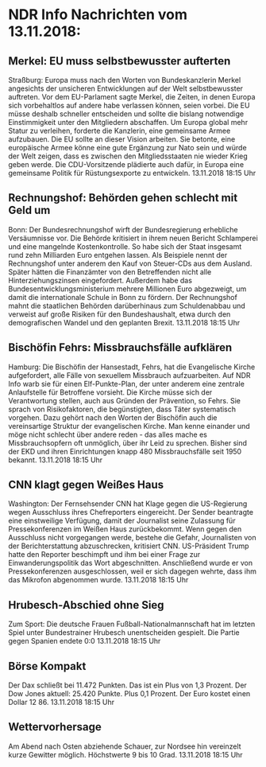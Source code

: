 # NDR Info Nachrichten vom 13.11.2018:


## Merkel: EU muss selbstbewusster aufterten
Straßburg:	Europa muss nach den Worten von Bundeskanzlerin Merkel angesichts der unsicheren Entwicklungen auf der Welt selbstbewusster auftreten. Vor dem EU-Parlament sagte Merkel, die Zeiten, in denen Europa sich vorbehaltlos auf andere habe verlassen können, seien vorbei. Die EU müsse deshalb schneller entscheiden und sollte die bislang notwendige Einstimmigkeit unter den Mitgliedern abschaffen. Um Europa global mehr Statur zu verleihen, forderte die Kanzlerin, eine gemeinsame Armee aufzubauen. Die EU sollte an dieser Vision arbeiten. Sie betonte, eine europäische Armee könne eine gute Ergänzung zur Nato sein und würde der Welt zeigen, dass es zwischen den Mitgliedsstaaten nie wieder Krieg geben werde. Die CDU-Vorsitzende plädierte auch dafür, in Europa eine gemeinsame Politik für Rüstungsexporte zu entwickeln. 13.11.2018 18:15 Uhr 

## Rechnungshof: Behörden gehen schlecht mit Geld um
Bonn: Der Bundesrechnungshof wirft der Bundesregierung erhebliche Versäumnisse vor. Die Behörde kritisiert in ihrem neuen Bericht Schlamperei und eine mangelnde Kostenkontrolle. So habe sich der Staat insgesamt rund zehn Milliarden Euro entgehen lassen. Als Beispiele nennt der Rechnungshof unter anderem den Kauf von Steuer-CDs aus dem Ausland. Später hätten die Finanzämter von den Betreffenden nicht alle Hinterziehungszinsen eingefordert. Außerdem habe das Bundesentwicklungsministerium mehrere Millionen Euro abgezweigt, um damit die internationale Schule in Bonn zu fördern. Der Rechnungshof mahnt die staatlichen Behörden darüberhinaus zum Schuldenabbau und verweist auf große Risiken für den Bundeshaushalt, etwa durch den demografischen Wandel und den geplanten Brexit. 13.11.2018 18:15 Uhr 

## Bischöfin Fehrs: Missbrauchsfälle aufklären
Hamburg: Die Bischöfin der Hansestadt, Fehrs, hat die Evangelische Kirche aufgefordert, alle Fälle von sexuellem Missbrauch aufzuarbeiten. Auf NDR Info warb sie für einen Elf-Punkte-Plan, der unter anderem eine zentrale Anlaufstelle für Betroffene vorsieht. Die Kirche müsse sich der Verantwortung stellen, auch aus Gründen der Prävention, so Fehrs. Sie sprach von Risikofaktoren, die begünstigten, dass Täter systematisch vorgehen. Dazu gehört nach den Worten der Bischöfin auch die vereinsartige Struktur der evangelischen Kirche. Man kenne einander und möge nicht schlecht über andere reden - das alles mache es Missbrauchsopfern oft unmöglich, über ihr Leid zu sprechen. Bisher sind der EKD und ihren Einrichtungen knapp 480 Missbrauchsfälle seit 1950 bekannt. 13.11.2018 18:15 Uhr 

## CNN klagt gegen Weißes Haus
Washington:	Der Fernsehsender CNN hat Klage gegen die US-Regierung wegen Ausschluss ihres Chefreporters eingereicht. Der Sender beantragte eine einstweilige Verfügung, damit der Journalist seine Zulassung für Pressekonferenzen im Weißen Haus zurückbekommt. Wenn gegen den Ausschluss nicht vorgegangen werde, bestehe die Gefahr, Journalisten von der Berichterstattung abzuschrecken, kritisiert CNN. US-Präsident Trump hatte den Reporter beschimpft und ihm bei einer Frage zur Einwanderungspolitik das Wort abgeschnitten. Anschließend wurde er von Pressekonferenzen ausgeschlossen, weil er sich dagegen wehrte, dass ihm das Mikrofon abgenommen wurde. 13.11.2018 18:15 Uhr 

## Hrubesch-Abschied ohne Sieg
Zum Sport: Die deutsche Frauen Fußball-Nationalmannschaft hat im letzten Spiel unter Bundestrainer Hrubesch unentscheiden gespielt. Die Partie gegen Spanien endete 0:0 13.11.2018 18:15 Uhr 

## Börse Kompakt
Der Dax schließt bei 11.472 Punkten. Das ist ein Plus von 1,3 Prozent. Der Dow Jones aktuell: 25.420 Punkte. Plus 0,1 Prozent. Der Euro kostet einen Dollar 12 86. 13.11.2018 18:15 Uhr 

## Wettervorhersage
Am Abend nach Osten abziehende Schauer, zur Nordsee hin vereinzelt kurze Gewitter möglich. Höchstwerte 9 bis 10 Grad. 13.11.2018 18:15 Uhr 
